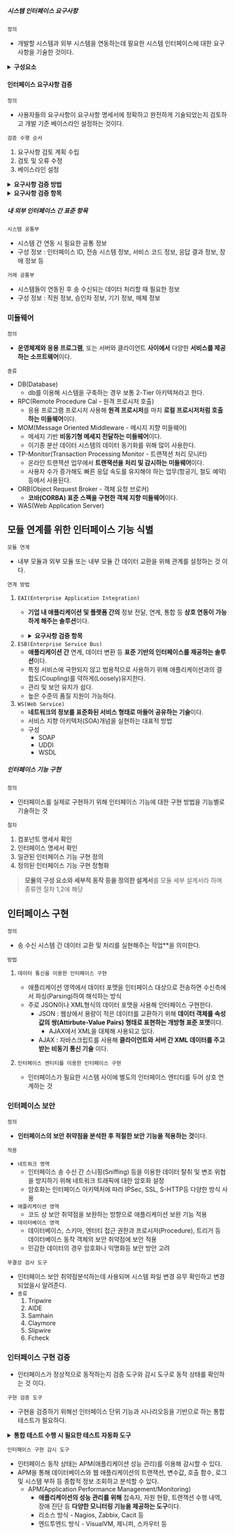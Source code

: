 ##### 시스템 인터페이스 요구사항
`정의`
- 개발할 시스템과 외부 시스템을 연동하는데 필요한 시스템 인터페이스에 대한 요구사항을 기술한 것이다.

<details>
<summary><strong> 구성요소 </strong></summary>
<div>

- 인터페이스 이름
- 연계 대상 시스템
- 연계 범위 및 내용
- 연계 방식
- 송신 데이터
- 인터페이스 주기
- 기타 고려사항

</div>
</details>

#### 인터페이스 요구사항 검증
`정의`
- 사용자들의 요구사항이 요구사항 명세서에 정확하고 완전하게 기술되었는지 검토하고 개발 기준 베이스라인 설정하는 것이다.

`검증 수행 순서`
1. 요구사항 검토 계획 수립
2. 검토 및 오류 수정
3. 베이스라인 설정

<details>
<summary><strong> 요구사항 검증 방법 </strong></summary>
<div>

- 동료 검토(Peer Review)
    - 요구사항 명세서 작성자가 명세서 내용을 직접 설명하고 동료들이 이를 들으면서 결함을 발견하는 형태의 검토 방법
- 워크 스루(Walk Through)
  - 검토 회의 전에 요구사항 명세서를 미리 배포하여 사전 검토한 후에 짧은 검토 회의를 통해 결함을 발견하는 형태의 검토 방법
- 인스펙션(Inspection)
    - 요구사항 명세서 작성자를 제외한 다른 검토 전문가들이 요구사항 명세서를 확인하면서 결함을 발견하는 형태의 검토 방법    

</div>
</details>

<details>
<summary><strong> 요구사항 검증 항목 </strong></summary>
<div>

- 완전성(Completeness) - 요구사항 누락 안되고 완전하게 반영됐는지
- 일관성(Consistency) - 요구사항 모순 충돌x 일관성 유지하는지
- 정학성(Unambiguity) - 요구사항 명확하게 이해할만한지 
- 기능성(Functionality) - 요구사항이 어떻게보다 무엇을 초점에 두는지
- 검증 가능성(Verifiability) - 사용자 요구 만족하고 사용자의 요구내용과 일치하는지 검증할 수 있는지
- 추적 가능성(Traceability) - 요구사항 명세서와 설계서 추적할 수 있는지
- 변경 용이성(Easily Changeable) - 요구사항 명세서 변경 쉬운지


</div>
</details>

##### 내 외부 인터페이스 간 표준 항목

`시스템 공통부`
- 시스템 간 연동 시 필요한 공통 정보
- 구성 정보 : 인터페이스 ID, 전송 시스템 정보, 서비스 코드 정보, 응답 결과 정보, 장애 정보 등

`거래 공통부`
- 시스템들이 연동된 후 송 수신되는 데이터 처리할 때 필요한 정보
- 구성 정보 : 직원 정보, 승인자 정보, 기기 정보, 매체 정보

### 미들웨어 
`정의`
- **운영체제와 응용 프로그램**, 또는 서버와 클라이언트 **사이에서** 다양한 **서비스를 제공하는 소프트웨어**이다.

`종류`
- DB(Database)
  - db를 이용해 시스템을 구축하는 경우 보통 2-Tier 아키텍쳐라고 한다.
- RPC(Remote Procedure Cal - 원격 프로시저 호출)
  - 응용 프로그램 프로시저 사용해 **원격 프로시저**를 마치 **로컬 프로시저처럼 호출하는 미들웨어**이다.
- MOM(Message Oriented Middleware - 메시지 지향 미들웨어)
  - 메세지 기반 **비동기형 메세지 전달하는 미들웨어**이다.
  - 이기종 분산 데이터 시스템의 데이터 동기화를 위해 많이 사용한다.
- TP-Monitor(Transaction Processing Monitor - 트랜잭션 처리 모니터)
  - 온라인 트랜잭션 업무에서 **트랜잭션을 처리 및 감시하는 미들웨어**이다.
  - 사용자 수가 증가해도 빠른 응답 속도를 유지해야 하는 업무(항공기, 철도 예약)등에서 사용된다.
- ORB(Object Request Broker - 객체 요청 브로커)
  - **코바(CORBA) 표준 스펙을 구현한 객체 지향 미들웨어**이다.
- WAS(Web Application Server)

## 모듈 연계를 위한 인터페이스 기능 식별
`모듈 연계`
- 내부 모듈과 외부 모듈 또는 내부 모듈 간 데이터 교환을 위해 관계를 설정하는 것 이다.

`연계 방법`

1. `EAI(Enterprise Application Integration)`
    - **기업 내 애플리케이션 및 플랫폼 간의** 정보 전달, 연계, 통합 등 **상호 연동이 가능하게 해주는 솔루션**이다.
    - <details>
      <summary><strong> 요구사항 검증 항목 </strong></summary>
      <div>
    
        | 유형 | 기능 |
        | :--: | :--: |
        | Point to Point | 가장 기본적인 애플리케이션 통합 방식<br> 애플리케이션 1:1로 연결 <br> 변경 및 재사용이 어려움 |
        | Hub & Spoke | 단일 접점인 허브 시스템을 통해 데이터를 전송하는 중앙 집중형 방식 <br> 확장 및 유지보수 용이 <br> 허브 장애 시 시스템 전체에 영향을 미침 |
        | Message Bus<br>(ESB 방식) | 애플리케이션 사이 미들웨어를 두어 처리하는 방식 <br> 확장성 뛰어나며 대용량 처리 가능함 | 
        | Hybrid | Hub & Spoke와 Message Bus의 혼합 방식 <br> 그룹 내에서는 Hub & Spoke를 그룹 간엔 Message Bus 방식 사용 <br> 필요한 경우 한가지 방식으로 EAI 구현 가능 <br> 데이터 병목 현상 최소화 할 수 있다. |
    
        </div>
        </details>
2. `ESB(Enterprise Service Bus)`
    - **애플리케이션 간** 연계, 데이터 변환 등 **표준 기반의 인터페이스를 제공하는 솔루션**이다.
    - 특정 서비스에 국한되지 않고 범용적으로 사용하기 위해 애플리케이션과의 결합도(Coupling)를 약하게(Loosely)유지한다.
    - 관리 및 보안 유지가 쉽다.
    - 높은 수준의 품질 지원이 가능하다.
3. `WS(Web Service)`
    - **네트워크의 정보를 표준화된 서비스 형태로 마들어 공유하는 기술**이다.
    - 서비스 지향 아키텍처(SOA)개념을 실현하는 대표적 방법
    - 구성
      - SOAP
      - UDDI
      - WSDL

##### 인터페이스 기능 구현
`정의`
- 인터페이스를 실제로 구현하기 위해 인터페이스 기능에 대한 구현 방법을 기능별로 기술하는 것

`절차`
1. 컴포넌트 명세서 확인 
2. 인터페이스 명세서 확인
3. 일관된 인터페이스 기능 구현 정의
4. 정의된 인터페이스 기능 구현 정형화
 
> **모듈의 구성 요소와 세부적 동작 등을 정의한 설계서**를 모듈 세부 설계서라 하며 종류엔 절차 1,2에 해당

## 인터페이스 구현
`정의`
- 송 수신 시스템 간 데이터 교환 및 처리를 실현해주는 작업**을 의미한다.

`방법`

1. `데이터 통신을 이용한 인터페이스 구현`
   - 애플리케이션 영역에서 데이터 포맷을 인터페이스 대상으로 전송하면 수신측에서 파싱(Parsing)하여 해석하는 방식
   - 주로 JSON이나 XML형식의 데이터 포맷을 사용해 인터페이스 구현한다.
     - JSON : 웹상에서 용량이 적은 데이터를 교환하기 위해 **데이터 객체를 속성 값의 쌍(Attirbute-Value Pairs) 형태로 표현하는 개방형 표준 포맷**이다.
       - AJAX에서 XML을 대체해 사용되고 있다.
     - AJAX : 자바스크립트를 사용해 **클라이언트와 서버 간 XML 데이터를 주고 받는 비동기 통신 기술** 이다.

2. `인터페이스 엔티티를 이용한 인터페이스 구현`
    - 인터페이스가 필요한 시스템 사이에 별도의 인터페이스 엔티티를 두어 상호 연계하는 것

### 인터페이스 보안
`정의`
- **인터페이스의 보안 취약점을 분석한 후 적절한 보안 기능을 적용하는 것**이다.

`적용`
- `네트워크 영역`
  - 인터페이스 송 수신 간 스니핑(Sniffing) 등을 이용한 데이터 탈취 및 변조 위협을 방지하기 위해 네트워크 트래픽에 대한 암호화 설정
  - 암호화는 인터페이스 아키텍처에 따라 IPSec, SSL, S-HTTP등 다양한 방식 사용
- `애플리케이션 영역`
  - 코드 상 보안 취약점을 보완하는 방향으로 애플리케이션 보완 기능 적용
- `데이터베이스 영역`
  - 데이터베이스, 스키마, 엔터티 접근 권한과 프로시저(Procedure), 트리거 등 데이터베이스 동작 객체의 보안 취약점에 보안 적용
  - 민감한 데이터의 경우 암호화나 익명화등 보안 방안 고려

`무결성 검사 도구`
- 인터페이스 보안 취약점분석하는데 사용되며 시스템 파일 변경 유무 확인하고 변경되었을시 알려준다.
- `종류`
  1. Tripwire
  2. AIDE
  3. Samhain
  4. Claymore
  5. Slipwire
  6. Fcheck

### 인터페이스 구현 검증
- 인터페이스가 정상적으로 동작하는지 검증 도구와 감시 도구로 동작 상태를 확인하는 것 이다.

`구현 검증 도구`
- 구현을 검증하기 위해선 인터페이스 단위 기능과 시나리오등을 기반으로 하는 통합 테스트가 필요하다.

<details>
<summary><strong> 통합 테스트 수행 시 필요한 테스트 자동화 도구 </strong></summary>
<div>

| 도구 | 기능 |
| :--: | :--: |
| XUnit | 같은 테스트 코드 중복 작성을 막고, 테스트마다 예상 결과를 기억할 필요가 없게 하는 자동화된 해법 제공하는 단위 테스트 프레임워크 <br> Smalltalk에 처음 적용돼 Sunit이란 이름이었으나 Java용의 Junit, C++용 CppUnit, .Net용 NUnit HTTP용 HTTPUnit등 다양한 언어에 적용되며 xUnit으로 통칭 |
| STAF | 서비스 호출 및 컴포넌트 재사용 등 다양한 환경 지원하는 테스트 프레임워크 <br> 크로스 플랫폼이나 분산 소프트웨어에서 테스트 환경 조성할 수 있도록 지원 <br> 분산 소프트웨어의 경우 각 분산 환경에 설치된 데몬이 테스트에 대한 응답 대신하며 테스트가 완료되면 이를 통합하고 자동화하여 프로그램 완성 |
| FitNesse | 웹 기반 테스트 케이스 설계, 실행, 결과 확인 등을 지원하는 테스트 프레임워크 |
| NTAF | FitNesse의 장점인 협업 기능과 STAF의 장점인 재사용 및 확장성을 통합한 NHN(Naver)의 테스트 자동화 프레임워크 |
| Selenium | 다양한 브라우저 및 개발 언어를 지원하는 웹 애플리케이션 테스트 프레임워크 |
| Watir | Ruby를 사용하는 애플리케이션 테스트 프레임워크 | 

</div>
</details>

`인터페이스 구현 감시 도구`
- 인터페이스 동작 상태는 APM(애플리케이션 성능 관리)를 이용해 감시할 수 있다.
- APM을 통해 데이터베이스와 웹 애플리케이션의 트랜잭션, 변수값, 호출 함수, 로그 및 시스템 부하 등 종합적 정보 조회하고 분석할 수 있다.
    - APM(Application Performance Management/Monitoring)
      - **애플리케이션의 성능 관리를 위해** 접속자, 자원 현황, 트랜잭션 수행 내역, 장애 진단 등 **다양한 모니터링 기능을 제공하는 도구**이다.
      - 리소스 방식 - Nagios, Zabbix, Cacit 등
      - 엔드투엔드 방식 - VisualVM, 제니퍼, 스카우터 등
